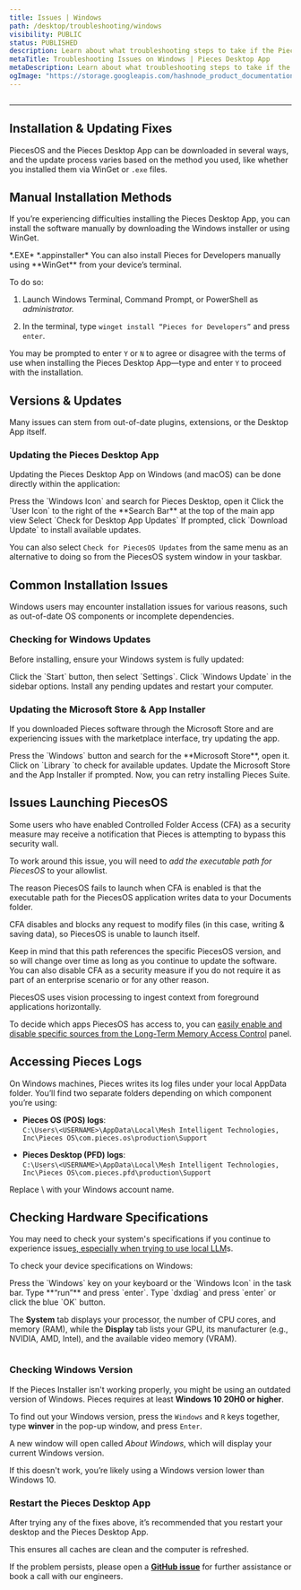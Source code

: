 ```yaml
---
title: Issues | Windows
path: /desktop/troubleshooting/windows
visibility: PUBLIC
status: PUBLISHED
description: Learn about what troubleshooting steps to take if the Pieces Desktop App isn’t working as expected on your Windows issues.
metaTitle: Troubleshooting Issues on Windows | Pieces Desktop App
metaDescription: Learn about what troubleshooting steps to take if the Pieces Desktop App isn’t working as expected on your Windows device.
ogImage: "https://storage.googleapis.com/hashnode_product_documentation_assets/og_images/desktop/troubleshooting_windows.png"
---
```


<Image src="https://storage.googleapis.com/hashnode_product_documentation_assets/meet_pieces_assets/meet_pieces/troubleshooting/windows/troubleshooting_windows.png" alt="" align="center" fullwidth="true" />

***

## Installation & Updating Fixes

PiecesOS and the Pieces Desktop App can be downloaded in several ways, and the update process varies based on the method you used, like whether you installed them via WinGet or `.exe` files.

<on-device-storage />

## Manual Installation Methods

If you’re experiencing difficulties installing the Pieces Desktop App, you can install the software manually by downloading the Windows installer or using WinGet.

<CardGroup cols={2}>
  <Card title="Download — Windows" image="/assets/icons/platform_logos/windows_logo.png" href="https://builds.pieces.app/stages/production/os_server/windows-exe/download?download=true&product=DOCUMENTATION_WEBSITE" external="true">
    *.EXE*
  </Card>

  <Card title="Download — Windows" image="/assets/icons/platform_logos/windows_logo.png" href="https://builds.pieces.app/stages/production/appinstaller/pieces_for_x.appinstaller?download=true&product=DOCUMENTATION_WEBSITE" external="true">
    *.appinstaller*
  </Card>
</CardGroup>

<Card title="Installing Via WinGet" image="/assets/icons/platform_logos/windows_logo.png">
  You can also install Pieces for Developers manually using **WinGet** from your device’s terminal.

  To do so:

  1. Launch Windows Terminal, Command Prompt, or PowerShell as *administrator.*

  2. In the terminal, type `winget install “Pieces for Developers”` and press `enter`.

  You may be prompted to enter `Y` or `N` to agree or disagree with the terms of use when installing the Pieces Desktop App—type and enter `Y` to proceed with the installation.
</Card>

## Versions & Updates

Many issues can stem from out-of-date plugins, extensions, or the Desktop App itself.

### Updating the Pieces Desktop App

Updating the Pieces Desktop App on Windows (and macOS) can be done directly within the application:

<Steps>
  <Step title="Open the Pieces Desktop App">
    Press the `Windows Icon` and search for Pieces Desktop, open it
  </Step>

  <Step title="Locate the User Icon">
    Click the `User Icon` to the right of the **Search Bar** at the top of the main app view
  </Step>

  <Step title="Check for Updates">
    Select `Check for Desktop App Updates`
  </Step>

  <Step title="Update Pieces for Developers">
    If prompted, click `Download Update` to install available updates.
  </Step>
</Steps>

<Image src="https://storage.googleapis.com/hashnode_product_documentation_assets/desktop_app_assets/desktop_app_MAIN/new_media/Troubleshooting/Windows/updating_pieces_desktop.png" alt="" align="center" fullwidth="true" />

You can also select `Check for PiecesOS Updates` from the same menu as an alternative to doing so from the PiecesOS system window in your taskbar.

## Common Installation Issues

Windows users may encounter installation issues for various reasons, such as out-of-date OS components or incomplete dependencies.

### Checking for Windows Updates

Before installing, ensure your Windows system is fully updated:

<Steps>
  <Step title="Open your Settings">
    Click the `Start` button, then select `Settings`.
  </Step>

  <Step title="Find your Updates">
    Click `Windows Update` in the sidebar options.
  </Step>

  <Step title="Install any Updates">
    Install any pending updates and restart your computer.
  </Step>
</Steps>

### Updating the Microsoft Store & App Installer

If you downloaded Pieces software through the Microsoft Store and are experiencing issues with the marketplace interface, try updating the app.

<Steps>
  <Step title="Open the Microsoft Store">
    Press the `Windows` button and search for the **Microsoft Store**, open it.
  </Step>

  <Step title="Find the Library updates">
    Click on `Library `to check for available updates.
  </Step>

  <Step title="Update all recommendations">
    Update the Microsoft Store and the App Installer if prompted.
  </Step>

  <Step title="Reinstall Pieces Suite">
    Now, you can retry installing Pieces Suite.
  </Step>
</Steps>

## Issues Launching PiecesOS

Some users who have enabled Controlled Folder Access (CFA) as a security measure may receive a notification that Pieces is attempting to bypass this security wall.

To work around this issue, you will need to *add the executable path for PiecesOS* to your allowlist.

<Callout type="alert">
  The reason PiecesOS fails to launch when CFA is enabled is that the executable path for the PiecesOS application writes data to your Documents folder.

  CFA disables and blocks any request to modify files (in this case, writing & saving data), so PiecesOS is unable to launch itself.
</Callout>

Keep in mind that this path references the specific PiecesOS version, and so will change over time as long as you continue to update the software. You can also disable CFA as a security measure if you do not require it as part of an enterprise scenario or for any other reason.

PiecesOS uses vision processing to ingest context from foreground applications horizontally.

To decide which apps PiecesOS has access to, you can [easily enable and disable specific sources from the Long-Term Memory Access Control](/products/core-dependencies/pieces-os/quick-menu#long-term-memory-access-control) panel.

## Accessing Pieces Logs

On Windows machines, Pieces writes its log files under your local AppData folder. You’ll find two separate folders depending on which component you’re using:

* **Pieces OS (POS) logs**:\
  `C:\Users\<USERNAME>\AppData\Local\Mesh Intelligent Technologies, Inc\Pieces OS\com.pieces.os\production\Support`

- **Pieces Desktop (PFD) logs**:\
  `C:\Users\<USERNAME>\AppData\Local\Mesh Intelligent Technologies, Inc\Pieces OS\com.pieces.pfd\production\Support`

<Callout type="alert">
  Replace \<USERNAME> with your Windows account name.
</Callout>

## Checking Hardware Specifications

You may need to check your system's specifications if you continue to experience issue[s, especially when trying to use local LLM](/products/core-dependencies/pieces-os/quick-menu#long-term-memory-access-control)s.

To check your device specifications on Windows:

<Steps>
  <Step title="Open the Windows search">
    Press the `Windows` key on your keyboard or the `Windows Icon` in the task bar.
  </Step>

  <Step title="Open Run">
    Type **“run”** and press `enter`.
  </Step>

  <Step title="Find Dxdiag">
    Type `dxdiag` and press `enter` or click the blue `OK` button.
  </Step>
</Steps>

The **System** tab displays your processor, the number of CPU cores, and memory (RAM), while the **Display** tab lists your GPU, its manufacturer (e.g., NVIDIA, AMD, Intel), and the available video memory (VRAM).

<Image src="https://storage.googleapis.com/hashnode_product_documentation_assets/meet_pieces_assets/meet_pieces/troubleshooting/windows/windows_checking_hardware_specs.gif" alt="" align="center" fullwidth="true" />

### Checking Windows Version

If the Pieces Installer isn't working properly, you might be using an outdated version of Windows. Pieces requires at least **Windows 10 20H0 or higher**.

To find out your Windows version, press the `Windows` and `R` keys together, type **winver** in the pop-up window, and press `Enter`.

A new window will open called *About Windows*, which will display your current Windows version.

<Callout type="tip">
  If this doesn't work, you’re likely using a Windows version lower than Windows 10.
</Callout>

### Restart the Pieces Desktop App

After trying any of the fixes above, it’s recommended that you restart your desktop and the Pieces Desktop App.

This ensures all caches are clean and the computer is refreshed.

If the problem persists, please open a <a target="_blank" href="https://github.com/pieces-app/support/issues">**GitHub issue**</a> for further assistance or book a call with our engineers.